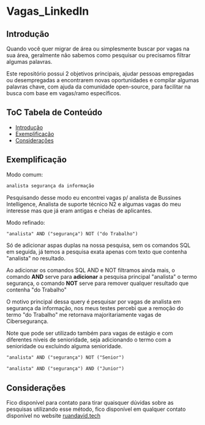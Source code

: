 # Vagas_LinkedIn

## Introdução
Quando você quer migrar de área ou simplesmente buscar por vagas na sua área, geralmente não sabemos como pesquisar ou precisamos filtrar algumas palavras. 

Este repositório possui 2 objetivos principais, ajudar pessoas empregadas ou desempregadas a encontrarem novas oportunidades e compilar algumas palavras chave, com ajuda da comunidade open-source, para facilitar na busca com base em vagas/ramo específicos.

## ToC Tabela de Conteúdo

- [Introdução](#introdução)
- [Exemplificação](#exemplificação)
- [Considerações](#considerações)

## Exemplificação

Modo comum: 
```txt
analista segurança da informação
```

Pesquisando desse modo eu encontrei vagas p/ analista de Bussines Intelligence, Analista de suporte técnico N2 e algumas vagas do meu interesse mas que já eram antigas e cheias de aplicantes.

Modo refinado:
```txt
"analista" AND ("segurança") NOT ("do Trabalho")
```
Só de adicionar aspas duplas na nossa pesquisa, sem os comandos SQL em seguida, já temos a pesquisa exata apenas com texto que contenha "analista" no resultado. 

Ao adicionar os comandos SQL AND e NOT filtramos ainda mais, o comando **AND** serve para **adicionar** a pesquisa principal "analista" o termo segurança, o comando **NOT** serve para remover qualquer resultado que contenha "do Trabalho"

O motivo principal dessa query é pesquisar por vagas de analista em segurança da informação, nos meus testes percebi que a remoção do termo "do Trabalho" me retornava majoritariamente vagas de Cibersegurança.

Note que pode ser utilizado também para vagas de estágio e com diferentes níveis de senioridade, seja adicionando o termo com a senioridade ou excluindo alguma senioridade.
```txt
"analista" AND ("segurança") NOT ("Senior")
```
```txt
"analista" AND ("segurança") AND ("Junior")
```

## Considerações

Fico disponível para contato para tirar quaisquer dúvidas sobre as pesquisas utilizando esse método, fico disponível em qualquer contato disponível no website [ruandavid.tech](https://ruandavid.tech)